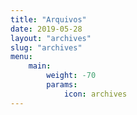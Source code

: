 ```yaml
---
title: "Arquivos"
date: 2019-05-28
layout: "archives"
slug: "archives"
menu:
    main:
        weight: -70
        params: 
            icon: archives
---
```

